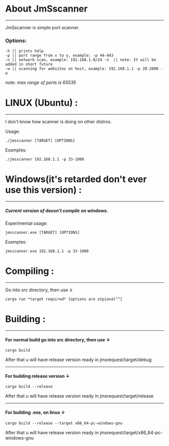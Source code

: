 # About JmSscanner 
****
JmSscanner is simple port scanner.
### Options:
```
-h || prints help
-p || port range from x to y, example: -p 44-443
-n || network scan, example: 192.168.1.0/24 -n  || note: It will be added in short future 
-w || scanning for websites on host, example: 192.168.1.1 -p 20-2000 -w 
```
note: _max range of ports is 65535_
# LINUX (Ubuntu) :
****
I don't know how scanner is doing on other distros. 

Usage:
```
./jmsscanner [TARGET] [OPTIONS]
```
Examples:
```
./jmsscanner 192.168.1.1 -p 33-1000
```


# Windows(it's retarded don't ever use this version) :
****
##### Current version of doesn't compile on windows. 

Experimental usage:
```` 
jmsscanner.exe [TARGET] [OPTIONS]
````
Examples:
```
jmsscanner.exe 192.168.1.1 -p 33-1000
```

# Compiling : 
****
Go into src directory, then use ↓
```` 
cargo run *target required* [options are otpional^^]
````
# Building :
****
#### For normal build go into src directory, then use ↓
```` 
cargo build
````
After that u will have release version ready in jmsrequest/target/debug
****

#### For building release version ↓
```` 
cargo build --release 
````
After that u will have release version ready in jmsrequest/target/release
****


#### For building .exe, on linux ↓
````
cargo build --release --target x86_64-pc-windows-gnu
````
After that u will have release version ready in jmsrequest/target/x86_64-pc-windows-gnu
